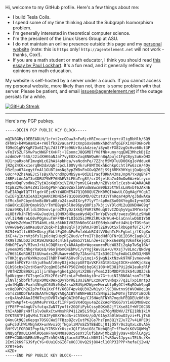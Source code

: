 Hi, welcome to my GitHub profile. Here's a few things about me:

- I build Tesla Coils.
- I spend some of my time thinking about the Subgraph Isomorphism problem.
- I'm generally interested in theoretical computer science.
- I'm the president of the Linux Users Group at ASU.
- I do not maintain an online presence outside this page and my [personal
  website](https://agentelement.net) (note: this is `https` only!
  `http://agentelement.net` will not work - thanks, Cox!).
- If you are a math student or math educator, I think you should read
  [this essay by Paul Lockhart](https://maa.org/sites/default/files/pdf/devlin/LockhartsLament.pdf).
  It's a fun read, and it generally reflects my opinions on math
  education.

My website is self-hosted by a server under a couch. If you cannot access my
personal website, more likely than not, there is some problem with that server.
Please be patient, and email
[issues@agentelement.net](mailto:issues@agentelement.net) if the outage
persists for a while.

[![GitHub Streak](https://streak-stats.demolab.com/?user=AgentElement&theme=onedark-duo)](https://git.io/streak-stats)

***
Here's my PGP pubkey.
```
-----BEGIN PGP PUBLIC KEY BLOCK-----

mQINBGRytDEBEADLH/1cfvt2ccODaw3nFu6jcHRIveau+ttcy+cUIigBbHlh/SQ9
dFhW2+k4WGHaN14+rH0lfkXZvauarPJcXnpSUx8e0NxhDdhnfgGEFXiV8FO6HoVk
fD9eD1gMYKgR7Dx6I7pL7d3lYPte96Ur0zzAdzse/i8yuErFX82zgOcHve60ut3P
vFnIYSZLFSVwPacNWGFtXvHFj+lEonmcJ8QGMDlYV8fNk+umyrqqEWE3MhzkDjEz
azdmDvFr5SG/J2idXHK6aNJaY7vyEUXx2xq8NWQwHnnBqApujc1FgCByy3u6xQHX
NJ1rpaRxohFImvgWic62hAi4pbHca/vaNcdnPe/7ZZhjMSWDTuUD00XgIoVddux0
jR2gZ4CGxx1erq0H3dxUqGrJpcLl0OVy4kruF8MfX6xhEohkpCchtlPw6zcA/4Oy
H3zSpu674xgytfnAl1GU8TimsNg3ypZWBvFoGGwQZ6EjS9j6RMX9HYgijQaQegJQ
GUcr4OZhsAaEJc5TsByXh/cndXpQMbSye+0dIUiraqfQRNA43msJnpN7YxUqBhFY
J8RPzLAnAbT3oXDRU79WF76NAEV5LFKuTrg8Y/crX9jelKa7m40mOw6Wa+blrycm
4mpkNBqFvodWeZTyiW2oXqBKoiVZV0/Ppm91G4zah/nZBVsKxlcCesb+4QARAQAB
tCpBZ2VudEVsZW1lbnQgPGFnZW50ZWxlbWVudEBwcm90b25tYWlsLmNvbT6JAk4E
EwEIADgWIQTTflgdrXEjeKYiW8DNE547Q1Q08QUCZHK0MQIbAwULCQgHAgYVCgkI
CwIEFgIDAQIeAQIXgAAKCRDNE547Q1Q08SOMD/0ZtstU1YTnRqaY4pM/gJbdwAXa
5fMcx5mFCbyn6hnBc0Wtu0B/o24sos8IXryF7lyYTr4pRmZSo00XYeg8oIy+mEDX
nGW8KxiEB0rOmok93/rTmYBBypk5lOe96pyQ0Pis7k3jivYDlcMi2uQUNDHAG9qf
3zWa9RKylUlldiIEOvov1prpZM3yOz1XkQ/PAR7kM6uqUtvIZDq5yVgu3MYnx5pT
aLOBtVkJhTb5n4GwJuqUcLi0H9X6HDgaeWyd4QxTknYpEVoz0/swezu5Wuiz9NaU
vVlIiMABreLG0vPOgAvuTAFFN0+TLOIG35sJMRZlRUk0rWuH+blaCnnlwDSO1Y58
Vq3mMsZcWuo2TO54bHLz6Lz6kbKIVHZBhN0oSC4tEE6HykaWFotU4hLQ+TOSr6at
UVAw8a4ySaOKeuQuYZUqk+hiqha8qlFjOj9hmJFQml2E9vQtSxlRbGp8f8TZ7JP7
BC94+bItlc65D+ObsyjEbLlFqX0uAPwPmfxWabRC4tVV0qhTcMsFgLmtj/fKlgXu
iKE+4/1xrnVz6fslLp6cHqSHszRSZ8ud/cfroITjBqdHdFQFNrQiIBSMcIaqk81J
4K98l3GLbDzlKCR5WJGREz4c4lNlyw0m5zY16LnJe+zcjHxs6eBRg7UkmfkejqR1
8HbOPIwyP/MIwnJrkLkCDQRkcrQxARAApdb+WqoxumrmPUcWU3Ii2qApTwSg16Af
1ynem3V5cNhgrRaQsQ/96njNomCNEbMvC/yYVgjkWv8Lo+U/VXsj7v8Lmc/QNdvg
u7H651KoRGHZItUUnwdxs2RUAaw+ebD9y72AsnhLTIx536CIfqfmAbCLOW33/M8V
vT0K3jgyaY6xWAzuoaIlhBhT4APASUvdFiyimqi+5jwgNixtNzwk97NF1vmeew4k
2oA6lmFOYFzr4hjuEhwAfzBeyD3je3qzpGETQxVKFz8Gt8b3zgtDCK+xkWKjc8cq
Q1bS6cbx82xtH5anP2cqQmB5zM4YP50ZVmBjbqGKj108+WE381PUi2dAIeukzRlP
jV8fHZ2bB9GXLp1ljirBhgw4ghe1g2dg4iX28EryYem12IbMDDP3h2kG4LUQZJsb
5p8NzgyncFGTsqeCaJ5k2F6zsFSznLaPnBmkkyi0+a7G+tuiNI3BN0Al+anTtE3b
ZlNVljSbbfkfuXpxOMQx0WxqDyYbYRE1UsJENPLxzmOrtvHbqx77qILTxpiOntp3
ydnfMqDNcPxxh45hgUC6U5i0dyArswXBUVpH2WgeeMwrwUlpByOCl+BqROwh9pq8
vc8qD9PCh26IpPnfXa1XxFff/66BF4pvkQU3HZwh1yK+l9C3Uwtnx9jWVOWHqLQy
o5TsZS0DDfEAEQEAAYkCNgQYAQgAIBYhBNN+WB2tcSN4piJbwM0TnjtDVDTxBQJk
crQxAhsMAAoJEM0TnjtDVDTx3gkQAIH0F4g/CJSHAqRTNYR7mqdkFEQDEUzU6k8t
mm7twApf+t+ugAM4uPnYKLof1IPFpv5VX4Oqyu4aZoZxAqPRSGG7xYieEQMmBwzc
jYP8FP+m4mgU7sfutqxZwNTTyoftr2GQfiPykCssyBQKmBJjYlXse81Y+WfI0C3S
thI+AbDPz49flolvOeRxCtwNmshRP41i2W5LSfKplaa276gMXbWV/ZfE21Rb1k1V
DYKTB8TPlpQvMnLTLWJFyUBXY6cdA+iC5SkHz/pO/G1AyZa0lWowO2yzi+FLjTsG
Q4nuGt9QJeKepqxTOSGCWu5FFBzpBZcvIutPK2Gs7hzTpm3Q1YZJu7Z7v4LHPE0j
guFq5UlhWiVNghAX+unWvxiQjfNgolzM7mSZ5TBEdDLj01jO57/0s2qXxLxUvA5y
BHf9V1FORDOIPopfA/Y7RSkYcUszxJQlF16oiO8iTKebQEqT+fFbw9iKOVGQWMgT
8NQyqfDmU1CHWlRO6oHFnyQNMUa00cSosXY3lUfSbAwjMbZqbjyOav+mbnlCAgyi
GEP+CG0bNAEBdVRvgZTrh5Qk5Nj3acm3UTRxLcN0VIliYvRDwv1JpyxiTEL5c/Kv
2Em92kK9FGJ9fyCYG+OUu1GbGI6FeHOJJUvQ29j8X4cl10RP3IPPP+hefaCj2wH/
XYRT+b4v
=XZD+
-----END PGP PUBLIC KEY BLOCK-----
```
